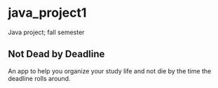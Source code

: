 # java_project1
Java project; fall semester

## Not Dead by Deadline
An app to help you organize your study life and not die by the time the deadline rolls around.

